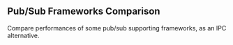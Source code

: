 ## Pub/Sub Frameworks Comparison

Compare performances of some pub/sub supporting frameworks, as an IPC alternative.

